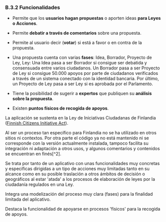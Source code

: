 ### B.3.2 Funcionalidades

* Permite que los **usuarios hagan propuestas** o aporten ideas **para Leyes o Acciones**.

* Permite **debatir a través de comentarios** sobre una propuesta.

* Permite al usuario decir \(**votar**\) si está a favor o en contra de la propuesta.

* Una propuesta cuenta con varias **fases**: Idea, Borrador, Proyecto de Ley, Ley: Una Idea pasa a ser Borrador si consigue ser debatida y consensuada entre varios ciudadanos. Un Borrador pasa a ser Proyecto de Ley si consigue 50.000 apoyos por parte de ciudadanos verificados a través de un sistema conectado con la identidad bancaria. Por último, un Proyecto de Ley pasa a ser Ley si es aprobada por el Parlamento.

* Tiene la posibilidad de sugerir a **expertos** que publiquen su **análisis sobre la propuesta**.

* Existen **puntos físicos de recogida de apoyos**.



La aplicación se sustenta en la Ley de Iniciativas Ciudadanas de Finlandia \([Finnish Citizens Initiative Act](http://t.umblr.com/redirect?z=http%3A%2F%2Ftranslate.google.com%2Ftranslate%3Fsl%3Dfi%26tl%3Den%26js%3Dn%26prev%3D_t%26hl%3Den%26ie%3DUTF-8%26layout%3D2%26eotf%3D1%26u%3Dhttp%3A%2F%2Fwww.finlex.fi%2Ffi%2Flaki%2Falkup%2F2012%2F20120012&t=YmFjMzRjZjRjYTI5MjdlOTkxNzU5NDZkYzVmZTg4MTE3YTZkNmQ2OSxUbU4zdWpESg%3D%3D)\).

Al ser un proceso tan específico para Finlandia no se ha utilizado en otros sitios ni contextos. Por otra parte el código ya no está mantenido ni se corresponde con la versión actualmente instalada, tampoco facilita su integración ni adaptación a otros usos, y algunos comentarios y contenidos se encuentran en finés[^2].

Se trata por tanto de un aplicativo con unas funcionalidades muy concretas y específicas dirigidas a un tipo de acciones muy limitadas tanto en su alcance como en su posible traslación a otros ámbitos de decisión o geográficos al estar 'atada' a los procesos de elaboración de leyes por la ciudadanía regulados en una Ley.

Integra una modelización del proceso muy clara \(fases\) para la finalidad limitada del aplicativo.

Destaca la funcionalidad de apoyarse en procesos 'físicos' para la recogida de apoyos.

